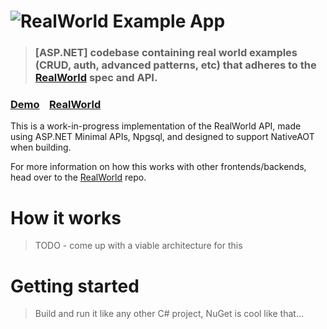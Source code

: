 # ![RealWorld Example App](logo.png)

> ### [ASP.NET] codebase containing real world examples (CRUD, auth, advanced patterns, etc) that adheres to the [RealWorld](https://github.com/gothinkster/realworld) spec and API.


### [Demo](https://demo.realworld.io/)&nbsp;&nbsp;&nbsp;&nbsp;[RealWorld](https://github.com/gothinkster/realworld)

This is a work-in-progress implementation of the RealWorld API, made using ASP.NET Minimal APIs, Npgsql, and designed to support NativeAOT when building.

For more information on how this works with other frontends/backends, head over to the [RealWorld](https://github.com/gothinkster/realworld) repo.

# How it works

> TODO - come up with a viable architecture for this

# Getting started

> Build and run it like any other C# project, NuGet is cool like that...

